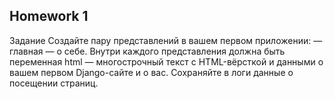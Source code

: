 ## Homework 1
Задание
Создайте пару представлений в вашем первом приложении:
— главная
— о себе.
Внутри каждого представления должна быть переменная html — многострочный текст с HTML-вёрсткой и данными о вашем первом Django-сайте и о вас.
Сохраняйте в логи данные о посещении страниц.
